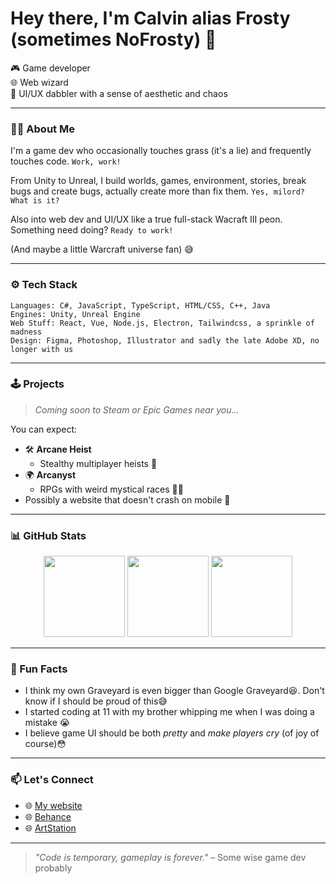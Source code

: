 <h1>Hey there, I'm Calvin alias Frosty (sometimes NoFrosty) 👋</h1>

<p>
🎮 Game developer <br>
🌐 Web wizard <br>
🎨 UI/UX dabbler with a sense of aesthetic and chaos
</p>

---

### 🧙‍♂️ About Me

I'm a game dev who occasionally touches grass (it's a lie) and frequently touches code. `Work, work!`

From Unity to Unreal, I build worlds, games, environment, stories, break bugs and create bugs, actually create more than fix them. `Yes, milord? What is it?`

Also into web dev and UI/UX like a true full-stack Wacraft III peon. Something need doing? `Ready to work!`

(And maybe a little Warcraft universe fan) 😅

---

### ⚙️ Tech Stack

```
Languages: C#, JavaScript, TypeScript, HTML/CSS, C++, Java
Engines: Unity, Unreal Engine 
Web Stuff: React, Vue, Node.js, Electron, Tailwindcss, a sprinkle of madness  
Design: Figma, Photoshop, Illustrator and sadly the late Adobe XD, no longer with us
```

---

### 🕹️ Projects

> *Coming soon to Steam or Epic Games near you...*

You can expect:
- 🛠️ **Arcane Heist**
  - Stealthy multiplayer heists 👀
- 🌍 **Arcanyst**
  - RPGs with weird mystical races 🧝‍♂️
- Possibly a website that doesn't crash on mobile 🤞

---

### 📊 GitHub Stats

<p align="center">
  <img src="https://github-readme-stats.vercel.app/api?username=NoFrosty&show_icons=true&theme=tokyonight" style="max-height: 130px;" height="130"/>
  <img src="https://github-readme-streak-stats.herokuapp.com/?user=NoFrosty&theme=tokyonight" style="max-height: 130px;" height="130"/>
  <img src="https://github-readme-stats.vercel.app/api/top-langs/?username=NoFrosty&layout=compact&theme=tokyonight" style="max-height: 130px;" height="130"/>
</p>

---

### 🧠 Fun Facts

- I think my own Graveyard is even bigger than Google Graveyard😆. Don't know if I should be proud of this😅
- I started coding at 11 with my brother whipping me when I was doing a mistake 😭
- I believe game UI should be both *pretty* and *make players cry* (of joy of course)😳

---

### 📫 Let's Connect

- 🌐 [My website](https://calvindogus.dev)
- 🌐 [Behance](https://www.behance.net/calvind)
- 🌐 [ArtStation](https://www.artstation.com/calvind)

---

> *"Code is temporary, gameplay is forever."* – Some wise game dev probably
